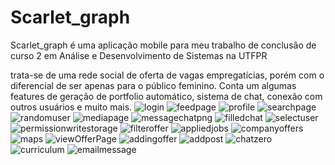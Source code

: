 # Scarlet_graph
Scarlet_graph é uma aplicação mobile para meu trabalho de conclusão de curso 2 em Análise e Desenvolvimento de Sistemas na UTFPR

trata-se de uma rede social de oferta de vagas empregatícias, porém com o diferencial de ser apenas para o público feminino.
Conta um algumas features de geração de portfolio automático, sistema de chat, conexão com outros usuários e muito mais.
![login](https://github.com/Falchizao/scarlet-graph-client/assets/80293325/469ee42f-fe33-4562-a7be-d2522d9221e2)
![feedpage](https://github.com/Falchizao/scarlet-graph-client/assets/80293325/58a7e2cc-72e3-41bb-bfc2-8163b5fff1ba)
![profile](https://github.com/Falchizao/scarlet-graph-client/assets/80293325/ae324f05-87c0-49fa-938a-f450de72d2ec)
![searchpage](https://github.com/Falchizao/scarlet-graph-client/assets/80293325/6507b7bc-abac-497d-845c-64a3d3778a1c)
![randomuser](https://github.com/Falchizao/scarlet-graph-client/assets/80293325/1f47e2a4-1823-44eb-90ac-9490abd84e48)
![mediapage](https://github.com/Falchizao/scarlet-graph-client/assets/80293325/402229a4-5ab5-4179-b87d-aed96e738c95)
![messagechatpng](https://github.com/Falchizao/scarlet-graph-client/assets/80293325/6e63d280-7217-47ea-98fb-4e7e044ff011)
![filledchat](https://github.com/Falchizao/scarlet-graph-client/assets/80293325/bb39e870-9b1b-49be-9b7a-d04f1e825cfb)
![selectuser](https://github.com/Falchizao/scarlet-graph-client/assets/80293325/749b27b0-5abf-4e94-83da-2d40ab1f961b)
![permissionwritestorage](https://github.com/Falchizao/scarlet-graph-client/assets/80293325/85980aea-95a7-487d-9e3a-012a800e60af)
![filteroffer](https://github.com/Falchizao/scarlet-graph-client/assets/80293325/abc54a30-fb46-4805-8c91-4a38c5d5df61)
![appliedjobs](https://github.com/Falchizao/scarlet-graph-client/assets/80293325/15a6e537-5f01-4e34-b6a2-d8e5c4cff0d0)
![companyoffers](https://github.com/Falchizao/scarlet-graph-client/assets/80293325/a5f9661a-94ef-4be1-abac-ac294ababbd4)
![maps](https://github.com/Falchizao/scarlet-graph-client/assets/80293325/1c34e177-19c7-41f4-8274-a332b2e8af81)
![viewOfferPage](https://github.com/Falchizao/scarlet-graph-client/assets/80293325/081f6b51-6a4d-435d-a60a-9409cb52c0b4)
![addingoffer](https://github.com/Falchizao/scarlet-graph-client/assets/80293325/ac1c5403-1ee5-445e-9493-1410f023b831)
![addpost](https://github.com/Falchizao/scarlet-graph-client/assets/80293325/1e2a3f8c-531e-4fbc-81fa-08aa9f2eea12)
![chatzero](https://github.com/Falchizao/scarlet-graph-client/assets/80293325/1c6b9e95-4bb4-4c95-85fb-e28ddc424c82)
![curriculum](https://github.com/Falchizao/scarlet-graph-client/assets/80293325/91378773-a328-4625-85c9-4e91fcf70d82)
![emailmessage](https://github.com/Falchizao/scarlet-graph-client/assets/80293325/955b5774-bcab-4b38-9550-220d9f1f05fb)
